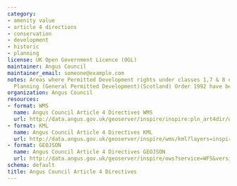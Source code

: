 ```yaml
---
category:
- amenity value
- article 4 directions
- conservation
- development
- historic
- planning
license: UK Open Government Licence (OGL)
maintainer: Angus Council
maintainer_email: someone@example.com
notes: Areas where Permitted Development rights under classes 1,7 & 8 of Town Country
  Planning (General Permitted Development)(Scotland) Order 1992 have been revoked.
organization: Angus Council
resources:
- format: WMS
  name: Angus Council Article 4 Directives WMS
  url: http://data.angus.gov.uk/geoserver/inspire/inspire:pln_art4dir/wms?service=WMS&request=GetMap
- format: KML
  name: Angus Council Article 4 Directives KML
  url: http://data.angus.gov.uk/geoserver/inspire/wms/kml?layers=inspire:pln_art4dir&mode=download
- format: GEOJSON
  name: Angus Council Article 4 Directives GEOJSON
  url: http://data.angus.gov.uk/geoserver/inspire/ows?service=WFS&version=1.0.0&request=GetFeature&typeName=inspire:pln_art4dir&outputFormat=application%2Fjson&srsName=EPSG:3857
schema: default
title: Angus Council Article 4 Directives
---
```

